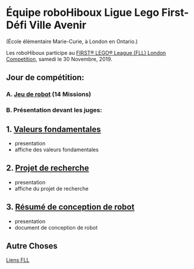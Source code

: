 # Équipe roboHiboux Ligue Lego First- Défi Ville Avenir 
(École élémentaire Marie-Curie, à London en Ontario.)

Les roboHiboux participe au [FIRST® LEGO® League (FLL) London Competition](https://www.eng.uwo.ca/outreach/first-robotics/lego-league/), samedi le 30 Novembre, 2019.

## Jour de compétition:

### A. [Jeu de robot](jeudurobot.md) (14 Missions)

### B. Présentation devant les juges:

## 1. [Valeurs fondamentales](valeurs.md)
* presentation
* affiche des valeurs fondamentales

## 2. [Projet de recherche](projet.md)
* presentation
* affiche du projet de recherche

## 3. [Résumé de conception de robot](http://fll.larobotics.org/resources/Robot_Design_Executive_Summay_LA.pdf)
* presentation
* document de conception de robot

## Autre Choses

[Liens FLL](liens.md)
